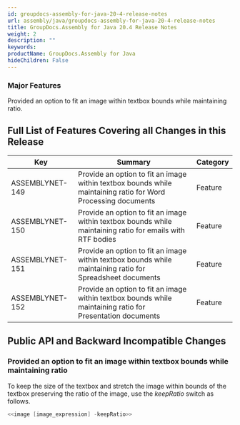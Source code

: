 ```yaml
---
id: groupdocs-assembly-for-java-20-4-release-notes
url: assembly/java/groupdocs-assembly-for-java-20-4-release-notes
title: GroupDocs.Assembly for Java 20.4 Release Notes
weight: 2
description: ""
keywords: 
productName: GroupDocs.Assembly for Java
hideChildren: False
---
```

### Major Features

Provided an option to fit an image within textbox bounds while maintaining ratio.

## Full List of Features Covering all Changes in this Release

| Key | Summary | Category |
| --- | --- | --- |
| ASSEMBLYNET-149  | Provide an option to fit an image within textbox bounds while maintaining ratio for Word Processing documents  | Feature  |
| ASSEMBLYNET-150  | Provide an option to fit an image within textbox bounds while maintaining ratio for emails with RTF bodies  | Feature  |
| ASSEMBLYNET-151  | Provide an option to fit an image within textbox bounds while maintaining ratio for Spreadsheet documents  | Feature  |
| ASSEMBLYNET-152  | Provide an option to fit an image within textbox bounds while maintaining ratio for Presentation documents  | Feature  |

## Public API and Backward Incompatible Changes 

### Provided an option to fit an image within textbox bounds while maintaining ratio

To keep the size of the textbox and stretch the image within bounds of the textbox preserving the ratio of the image, use the *keepRatio* switch as follows.

```csharp
<<image [image_expression] -keepRatio>>

```
